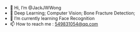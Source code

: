 - 👋 Hi, I’m @JackJWWong
- 👀 Deep Learning; Computer Vision; Bone Fracture Detection;
- 🌱 I’m currently learning Face Recognition
- 📫 How to reach me : 549831054@qq.com

<!---
JackJWWong/JackJWWong is a ✨ special ✨ repository because its `README.md` (this file) appears on your GitHub profile.
You can click the Preview link to take a look at your changes.
--->
